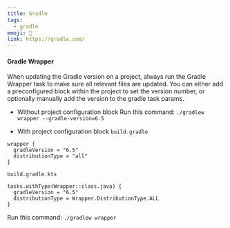 ```yaml
---
title: Gradle
tags:
  - gradle
emoji: 💾
link: https://gradle.com/
---
```


#### Gradle Wrapper
When updating the Gradle version on a project, always run the Gradle Wrapper task to make sure all relevant files are updated. You can either add a preconfigured block within the project to set the version number, or optionally manually add the version to the gradle task params.

* Without project configuration block
Run this command: `./gradlew wrapper --gradle-version=6.5`

* With project configuration block
`build.gradle`
```
wrapper {
  gradleVersion = "6.5"
  distributionType = "all"
}
```

`build.gradle.kts`
```
tasks.withType(Wrapper::class.java) {
  gradleVersion = "6.5"
  distributionType = Wrapper.DistributionType.ALL
}
```

Run this command: `./gradlew wrapper`

